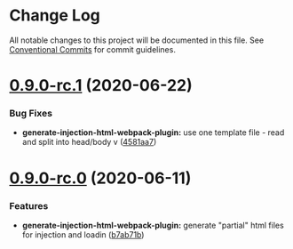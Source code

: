 # Change Log

All notable changes to this project will be documented in this file.
See [Conventional Commits](https://conventionalcommits.org) for commit guidelines.

# [0.9.0-rc.1](https://github.com/akqa-frontline/frontline/compare/v0.9.0-rc.0...v0.9.0-rc.1) (2020-06-22)


### Bug Fixes

* **generate-injection-html-webpack-plugin:** use one template file - read and split into head/body v ([4581aa7](https://github.com/akqa-frontline/frontline/commit/4581aa70e494be624c529d40a3f81938811835cf))





# [0.9.0-rc.0](https://github.com/akqa-frontline/frontline/compare/v0.8.1...v0.9.0-rc.0) (2020-06-11)


### Features

* **generate-injection-html-webpack-plugin:** generate "partial" html files for injection and loadin ([b7ab71b](https://github.com/akqa-frontline/frontline/commit/b7ab71b6386bb103570b0dddf91a6aef46f19e87))
